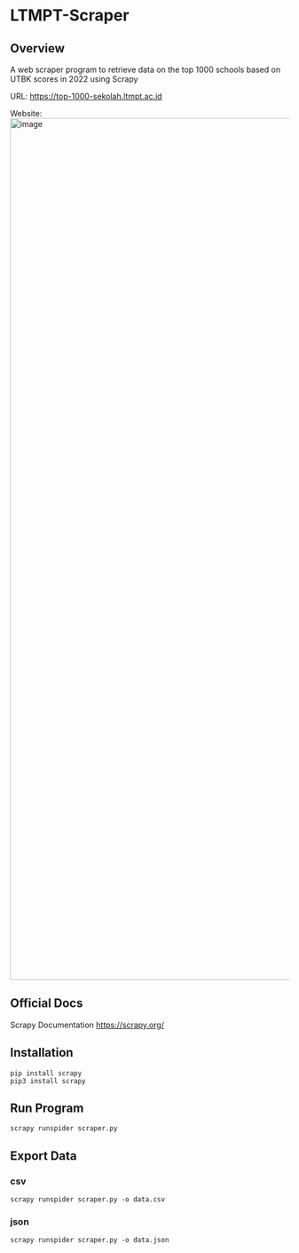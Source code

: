 # LTMPT-Scraper

## Overview
A web scraper program to retrieve data on the top 1000 schools based on UTBK scores in 2022 using Scrapy

URL: https://top-1000-sekolah.ltmpt.ac.id

Website:
<img width="1552" alt="image" src="https://user-images.githubusercontent.com/74947224/211158299-7400a156-57a0-45c8-a5f9-6c608bb3c0d6.png">


## Official Docs
Scrapy Documentation
https://scrapy.org/

## Installation
```
pip install scrapy
pip3 install scrapy
```

## Run Program
    scrapy runspider scraper.py
    
## Export Data
### csv
    scrapy runspider scraper.py -o data.csv

### json
    scrapy runspider scraper.py -o data.json
